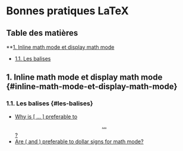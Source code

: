 # Bonnes pratiques LaTeX

## Table des matières

**[1. Inline math mode et display math mode](#inline-math-mode-et-display-math-mode)

  - [1.1. Les balises](#les-balises)


## 1. Inline math mode et display math mode {#inline-math-mode-et-display-math-mode}

### 1.1. Les balises {#les-balises}

- [Why is \[ ... \] preferable to $$ ... $$?](https://tex.stackexchange.com/questions/503)
- [Are \( and \) preferable to dollar signs for math mode?](https://tex.stackexchange.com/questions/510)
